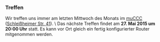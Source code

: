 ### Treffen

Wir treffen uns immer am letzten Mittwoch des Monats im [muCCC](http://muc.ccc.de) ([Schleißheimer Str. 41](http://osm.org/go/0JAf0IVLh?node=2012031859)). \\
Das nächste Treffen findet am **27. Mai 2015 um 20:00 Uhr** statt.
Es kann vor Ort gleich ein fertig konfigurierter Router mitgenommen werden.
